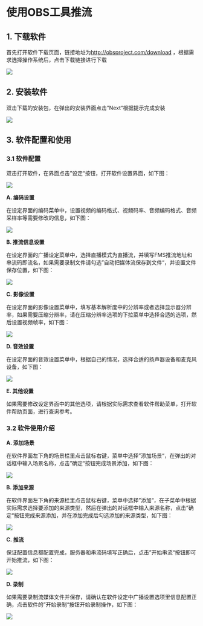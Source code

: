 # 使用OBS工具推流

## 1. 下载软件

首先打开软件下载页面，链接地址为<http://obsproject.com/download>
，根据需求选择操作系统后，点击下载链接进行下载

![](https://github.com/jdcloudcom/cn/blob/cn-live-video/image/live-video/obs软件下载.png)

## 2. 安装软件

双击下载的安装包，在弹出的安装界面点击”Next“根据提示完成安装

![](https://github.com/jdcloudcom/cn/blob/cn-live-video/image/live-video/obs软件安装.png)

## 3. 软件配置和使用 

### 3.1 软件配置

双击打开软件，在界面点击”设定“按钮，打开软件设置界面，如下图：

![](https://github.com/jdcloudcom/cn/blob/cn-live-video/image/live-video/obs软件配置.png)

**A. 编码设置**

在设定界面的编码菜单中，设置视频的编码格式、视频码率、音频编码格式、音频采样率等需要修改的信息，如下图：

![](https://github.com/jdcloudcom/cn/blob/cn-live-video/image/live-video/obs编码设置.png)

**B. 推流信息设置**

在设定界面的广播设定菜单中，选择直播模式为直播流，并填写FMS推流地址和串流码即流名，如果需要录制文件请勾选”自动把媒体流保存到文件“，并设置文件保存位置，如下图：

![](https://github.com/jdcloudcom/cn/blob/cn-live-video/image/live-video/obs推流信息设置.png)

**C. 影像设置**

在设定界面的影像设置菜单中，填写基本解析度中的分辨率或者选择显示器分辨率，如果需要压缩分辨率，请在压缩分辨率选项的下拉菜单中选择合适的选项，然后设置视频帧率，如下图：

![](https://github.com/jdcloudcom/cn/blob/cn-live-video/image/live-video/obs影像设置.png)

**D. 音效设置**

在设定界面的音效设置菜单中，根据自己的情况，选择合适的扬声器设备和麦克风设备，如下图：

![](https://github.com/jdcloudcom/cn/blob/cn-live-video/image/live-video/obs音效设置.png)

**E. 其他设置**

如果需要修改设定界面中的其他选项，请根据实际需求查看软件帮助菜单，打开软件帮助页面，进行查询参考。

### 3.2 软件使用介绍

**A. 添加场景**

在软件界面左下角的场景栏里点击鼠标右键，菜单中选择”添加场景“，在弹出的对话框中输入场景名称，点击”确定“按钮完成场景添加，如下图：

![](https://github.com/jdcloudcom/cn/blob/cn-live-video/image/live-video/obs添加场景.png)

**B. 添加来源**

在软件界面左下角的来源栏里点击鼠标右键，菜单中选择”添加“，在子菜单中根据实际需求选择要添加的来源类型，然后在弹出的对话框中输入来源名称，点击”确定“按钮完成来源添加，并在添加完成后勾选添加的来源类型，如下图：

![](https://github.com/jdcloudcom/cn/blob/cn-live-video/image/live-video/obs添加来源.png)

**C. 推流**

保证配置信息都配置完成，服务器和串流码填写正确后，点击”开始串流“按钮即可开始推流，如下图：

![](https://github.com/jdcloudcom/cn/blob/cn-live-video/image/live-video/obs推流.png)

**D. 录制**

如果需要录制流媒体文件并保存，请确认在软件设定中广播设置选项里信息配置正确，点击软件的”开始录制“按钮开始录制操作，如下图：

![](https://github.com/jdcloudcom/cn/blob/cn-live-video/image/live-video/obs录制.png)
